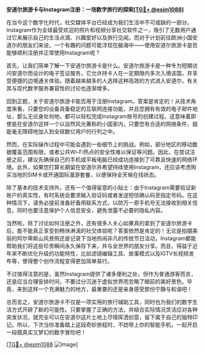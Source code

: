 **安道尔旅游卡与Instagram注册：一场数字旅行的探索[[TG💪+ @esim1088](https://t.me/s/esim1088)]**

在当今这个数字化时代，社交媒体平台已经成为我们生活中不可或缺的一部分。Instagram作为全球最受欢迎的照片和视频分享社交软件之一，吸引了无数用户通过它来展示自己的生活点滴、兴趣爱好以及旅行见闻。而对于计划前往欧洲小国安道尔的朋友们来说，一个有趣的问题可能浮现在脑海中——使用安道尔旅游卡是否能够顺利注册并正常使用Instagram呢？

首先，让我们简单了解一下安道尔旅游卡是什么。安道尔旅游卡是一种专为短期访问安道尔而设计的电子签证服务，它允许持卡人在一定期限内多次入境该国，并享受便捷的边境通关体验。随着越来越多的人选择这种高效的方式进入安道尔，有关其与现代数字服务兼容性的讨论也逐渐增多。

回到正题，关于安道尔旅游卡能否用于注册Instagram，答案是肯定的！从技术角度来看，只要您的设备具备稳定的互联网连接功能，并且您拥有有效的电子邮件地址，那么无论身处何地，都可以轻松完成Instagram账号的创建过程。这意味着即使是在安道尔这样一个以自然风光著称的小国家内，只要您有合适的网络条件，就能毫无障碍地加入到全球数亿用户的行列之中。

然而，在实际操作过程中可能会遇到一些细节上的挑战。例如，部分地区的移动数据覆盖范围有限，或者公共Wi-Fi热点的安全性难以保证等问题。因此，在尝试注册之前，建议先确保自己的手机或平板电脑已经成功连接到了可靠且快速的网络环境。此外，如果您打算长期留在安道尔并希望持续使用Instagram，还应该考虑购买当地的SIM卡或开通国际漫游套餐，以便保持全天候在线状态。

除了基本的技术支持外，还有一个值得留意的小贴士：由于Instagram需要验证新账户的真实性，有时系统会要求输入验证码或者发送短信确认码至指定号码。在这种情况下，请务必提前准备好备用联系方式，以防万一原手机号无法接收到相关信息。同时也要注意保护个人信息安全，避免泄露不必要的隐私内容。

当然啦，除了讨论如何注册之外，还有很多人关心如果真的拿到了安道尔旅游卡后，能不能真正享受到畅快淋漓的社交体验呢？答案依然是肯定的！无论是拍摄美丽的阿尔卑斯山风景照还是记录下当地热闹非凡的传统节日活动，Instagram都能帮助我们将这些珍贵瞬间永久保存下来，并与全世界的朋友分享。而且，得益于近年来不断优化升级的功能特性，比如滤镜编辑工具、故事模式以及IGTV长视频发布等，使得整个创作流程变得更加简单易行。

不过值得注意的是，虽然Instagram提供了诸多便利之处，但作为普通游客而言，还是应当合理安排时间，不要过分沉迷于虚拟世界而忽略了眼前的美好景色。毕竟，来到这样一个充满魅力的地方，最重要的还是亲身感受那份宁静与和谐吧！

总而言之，安道尔旅游卡不仅是一项实用的旅行辅助工具，同时也为我们的数字生活方式开辟了新的可能性。只要掌握了正确的方法，并结合实际情况灵活应对各种突发状况，就完全可以在安道尔这片土地上尽情挥洒创意，留下属于自己的独特印记。所以，下次当你准备踏上这段奇妙旅程时，不妨带上你的智能手机，一起开启一段既真实又梦幻的数字冒险吧！

[[TG💪+ @esim1088](https://t.me/s/esim1088) ![Image](https://i.postimg.cc/4NQfJmqS/Snipaste-2025-05-13-00-14-12.png)]